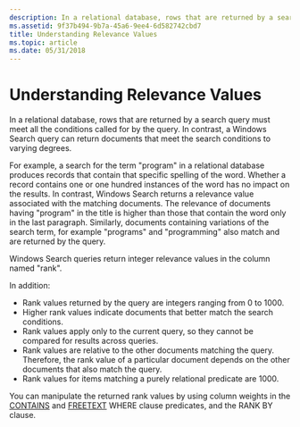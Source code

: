 ```yaml
---
description: In a relational database, rows that are returned by a search query must meet all the conditions called for by the query. In contrast, a Windows Search query can return documents that meet the search conditions to varying degrees.
ms.assetid: 9f37b494-9b7a-45a6-9ee4-6d582742cbd7
title: Understanding Relevance Values
ms.topic: article
ms.date: 05/31/2018
---
```


# Understanding Relevance Values

In a relational database, rows that are returned by a search query must meet all the conditions called for by the query. In contrast, a Windows Search query can return documents that meet the search conditions to varying degrees.

For example, a search for the term "program" in a relational database produces records that contain that specific spelling of the word. Whether a record contains one or one hundred instances of the word has no impact on the results. In contrast, Windows Search returns a relevance value associated with the matching documents. The relevance of documents having "program" in the title is higher than those that contain the word only in the last paragraph. Similarly, documents containing variations of the search term, for example "programs" and "programming" also match and are returned by the query.

Windows Search queries return integer relevance values in the column named "rank".

In addition:

-   Rank values returned by the query are integers ranging from 0 to 1000.
-   Higher rank values indicate documents that better match the search conditions.
-   Rank values apply only to the current query, so they cannot be compared for results across queries.
-   Rank values are relative to the other documents matching the query. Therefore, the rank value of a particular document depends on the other documents that also match the query.
-   Rank values for items matching a purely relational predicate are 1000.

You can manipulate the returned rank values by using column weights in the [CONTAINS](-search-sql-contains.md) and [FREETEXT](-search-sql-freetext.md) WHERE clause predicates, and the RANK BY clause.

 

 



